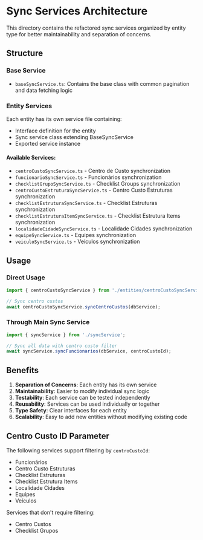 # Sync Services Architecture

This directory contains the refactored sync services organized by entity type for better maintainability and separation of concerns.

## Structure

### Base Service
- `baseSyncService.ts`: Contains the base class with common pagination and data fetching logic

### Entity Services
Each entity has its own service file containing:
- Interface definition for the entity
- Sync service class extending BaseSyncService
- Exported service instance

#### Available Services:
- `centroCustoSyncService.ts` - Centro de Custo synchronization
- `funcionarioSyncService.ts` - Funcionários synchronization
- `checklistGrupoSyncService.ts` - Checklist Groups synchronization
- `centroCustoEstruturaSyncService.ts` - Centro Custo Estruturas synchronization
- `checklistEstruturaSyncService.ts` - Checklist Estruturas synchronization
- `checklistEstruturaItemSyncService.ts` - Checklist Estrutura Items synchronization
- `localidadeCidadeSyncService.ts` - Localidade Cidades synchronization
- `equipeSyncService.ts` - Equipes synchronization
- `veiculoSyncService.ts` - Veículos synchronization

## Usage

### Direct Usage
```typescript
import { centroCustoSyncService } from './entities/centroCustoSyncService';

// Sync centro custos
await centroCustoSyncService.syncCentroCustos(dbService);
```

### Through Main Sync Service
```typescript
import { syncService } from './syncService';

// Sync all data with centro custo filter
await syncService.syncFuncionarios(dbService, centroCustoId);
```

## Benefits

1. **Separation of Concerns**: Each entity has its own service
2. **Maintainability**: Easier to modify individual sync logic
3. **Testability**: Each service can be tested independently
4. **Reusability**: Services can be used individually or together
5. **Type Safety**: Clear interfaces for each entity
6. **Scalability**: Easy to add new entities without modifying existing code

## Centro Custo ID Parameter

The following services support filtering by `centroCustoId`:
- Funcionários
- Centro Custo Estruturas
- Checklist Estruturas
- Checklist Estrutura Items
- Localidade Cidades
- Equipes
- Veículos

Services that don't require filtering:
- Centro Custos
- Checklist Grupos
